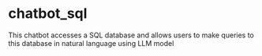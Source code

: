 # chatbot_sql
This chatbot accesses a SQL database and allows users to make queries to this database in natural language using LLM model
